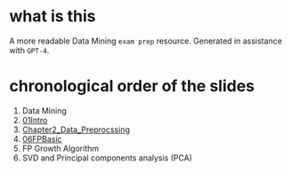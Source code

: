 # what is this

A more readable Data Mining `exam prep` resource. Generated in assistance with `GPT-4`.

# chronological order of the slides

1. Data Mining
2. [01Intro](./01Intro.md)
3. [Chapter2_Data_Preprocssing](./Chapter2_Data_Preprocssing.md)
4. [06FPBasic](./06FPBasic.md)
5. FP Growth Algorithm
6. SVD and Principal components
   analysis (PCA)
